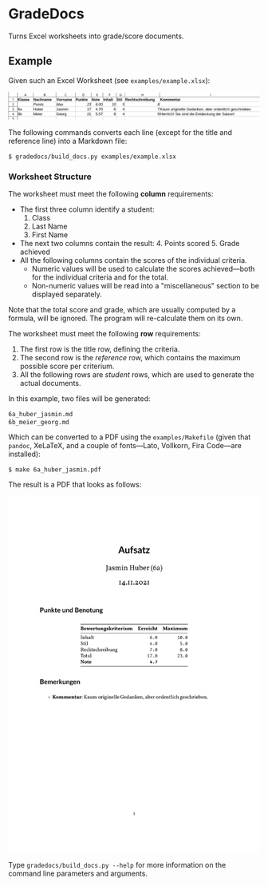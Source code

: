 # GradeDocs

Turns Excel worksheets into grade/score documents.

## Example

Given such an Excel Worksheet (see `examples/example.xlsx`):

![Example Excel Worksheet](assets/example-xlsx.png)

The following commands converts each line (except for the title and reference
line) into a Markdown file:

    $ gradedocs/build_docs.py examples/example.xlsx

### Worksheet Structure

The worksheet must meet the following **column** requirements:

- The first three column identify a student:
    1. Class
    2. Last Name
    3. First Name
- The next two columns contain the result:
    4. Points scored
    5. Grade achieved
- All the following columns contain the scores of the individual criteria.
    - Numeric values will be used to calculate the scores achieved—both for the individual criteria and for the total.
    - Non-numeric values will be read into a "miscellaneous" section to be displayed separately.

Note that the total score and grade, which are usually computed by a formula, will be ignored. The program will re-calculate them on its own.

The worksheet must meet the following **row** requirements:

1. The first row is the title row, defining the criteria.
2. The second row is the _reference_ row, which contains the maximum possible score per criterium.
3. All the following rows are _student_ rows, which are used to generate the actual documents.

In this example, two files will be generated:

    6a_huber_jasmin.md
    6b_meier_georg.md

Which can be converted to a PDF using the `examples/Makefile` (given that
`pandoc`, XeLaTeX, and a couple of fonts—Lato, Vollkorn, Fira Code—are
installed):

    $ make 6a_huber_jasmin.pdf

The result is a PDF that looks as follows:

![Example PDF Grading Sheet](assets/example-pdf.png)

Type `gradedocs/build_docs.py --help` for more information on the command line
parameters and arguments.
